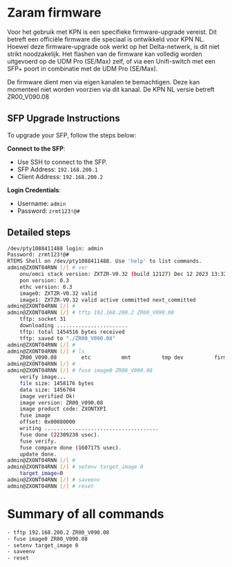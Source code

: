 # Zaram firmware
Voor het gebruik met KPN is een specifieke firmware-upgrade vereist. Dit betreft een officiële firmware die speciaal is ontwikkeld voor KPN NL. Hoewel deze firmware-upgrade ook werkt op het Delta-netwerk, is dit niet strikt noodzakelijk. Het flashen van de firmware kan volledig worden uitgevoerd op de UDM Pro (SE/Max) zelf, of via een Unifi-switch met een SFP+ poort in combinatie met de UDM Pro (SE/Max).

De firmware dient men via eigen kanalen te bemachtigen. Deze kan momenteel niet worden voorzien via dit kanaal. 
De KPN NL versie betreft ZR00_V090.08

## SFP Upgrade Instructions

To upgrade your SFP, follow the steps below:

**Connect to the SFP**: 
   - Use SSH to connect to the SFP.
   - SFP Address: `192.168.200.1`
   - Client Address: `192.168.200.2`

**Login Credentials**:
   - Username: `admin`
   - Password: `zrmt123!@#`

## Detailed steps

```bash
/dev/pty1088411488 login: admin
Password: zrmt123!@#
RTEMS Shell on /dev/pty1088411488. Use 'help' to list commands.
admin@ZXONT04RNN [/] # ver
    onu/omci stack version: ZXTZR-V0.32 (build 12127) Dec 12 2023 13:32:25
    pon version: 0.3
    ethc version: 0.3
    image0: ZXTZR-V0.32 valid
    image1: ZXTZR-V0.32 valid active committed next_committed
admin@ZXONT04RNN [/] #
admin@ZXONT04RNN [/] # tftp 192.168.200.2 ZR00_V090.08
    tftp: socket 31
    downloading .......................
    tftp: total 1454516 bytes received
    tftp: saved to "./ZR00_V090.08"
admin@ZXONT04RNN [/] #
admin@ZXONT04RNN [/] # ls
    ZR00_V090.08        etc          mnt          tmp dev          firmware     test
admin@ZXONT04RNN [/] #
admin@ZXONT04RNN [/] # fuse image0 ZR00_V090.08
    verify image...
    file size: 1458176 bytes
    data size: 1456704
    image verified Ok!
    image version: ZR00_V090.08
    image product code: ZXONTXPI
    fuse image
	offset: 0x00080000
	writing .....................................
	fuse done (22309230 usec).
	fuse verify.
	fuse compare done (1607175 usec).
	update done.
admin@ZXONT04RNN [/] #
admin@ZXONT04RNN [/] # setenv target_image 0
	target_image=0
admin@ZXONT04RNN [/] # saveenv
admin@ZXONT04RNN [/] # reset
```

# Summary of all commands
```bash
- tftp 192.168.200.2 ZR00_V090.08
- fuse image0 ZR00_V090.08
- setenv target_image 0	
- saveenv
- reset
```
